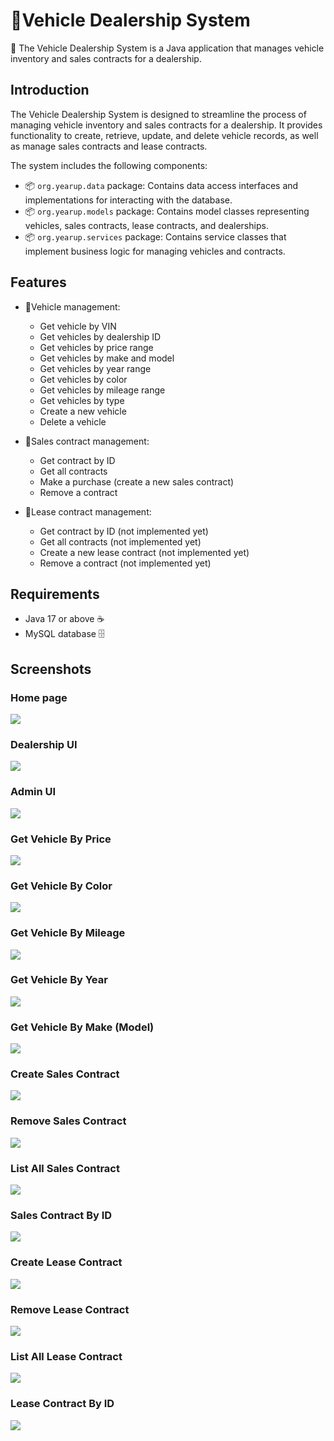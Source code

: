
# 🚗Vehicle Dealership System

🚗 The Vehicle Dealership System is a Java application that manages vehicle inventory and sales contracts for a dealership.

## Introduction

The Vehicle Dealership System is designed to streamline the process of managing vehicle inventory and sales contracts for a dealership. It provides functionality to create, retrieve, update, and delete vehicle records, as well as manage sales contracts and lease contracts.

The system includes the following components:
- 📦 `org.yearup.data` package: Contains data access interfaces and implementations for interacting with the database.
- 📦 `org.yearup.models` package: Contains model classes representing vehicles, sales contracts, lease contracts, and dealerships.
- 📦 `org.yearup.services` package: Contains service classes that implement business logic for managing vehicles and contracts.

## Features

- 🚗Vehicle management:
    - Get vehicle by VIN
    - Get vehicles by dealership ID
    - Get vehicles by price range
    - Get vehicles by make and model
    - Get vehicles by year range
    - Get vehicles by color
    - Get vehicles by mileage range
    - Get vehicles by type
    - Create a new vehicle
    - Delete a vehicle

- 📃Sales contract management:
    - Get contract by ID
    - Get all contracts
    - Make a purchase (create a new sales contract)
    - Remove a contract

- 📃Lease contract management:
    - Get contract by ID (not implemented yet)
    - Get all contracts (not implemented yet)
    - Create a new lease contract (not implemented yet)
    - Remove a contract (not implemented yet)

## Requirements

- Java 17 or above ☕️
- MySQL database 🗄️
## Screenshots
### Home page

<img src="imgs/welcome.png" />

### Dealership UI
<img src="imgs/dealershipMngmt.png"  />


### Admin UI
<img src="imgs/adminpage.png"  />

### Get Vehicle By Price

<img src="imgs/vbyprice.png"  />

### Get Vehicle By Color

<img src="imgs/vbycolor.png"  />

### Get Vehicle By Mileage
<img src="imgs/vbymiles.png" />

### Get Vehicle By Year
<img src="imgs/vbyyear.png" />

### Get Vehicle By Make (Model)
<img src="imgs/vbymakemodel.png" />


### Create Sales Contract
<img src="imgs/addAContract.png" />

### Remove Sales Contract
<img src="imgs/scdelete.png" />

### List All Sales Contract
<img src="imgs/scAllcontracts.png"  />

### Sales Contract By ID
<img src="imgs/scContractID.png" />


### Create Lease Contract
<img src="imgs/addlc.png" />

### Remove Lease Contract
<img src="imgs/lcremove.png" />

### List All Lease Contract
<img src="imgs/lcAllcontracts.png" />

### Lease Contract By ID
<img src="imgs/lcbyID.png" />
